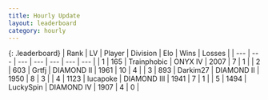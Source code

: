 ```yaml
---
title: Hourly Update
layout: leaderboard
category: hourly
---
```


{: .leaderboard}
| Rank | LV | Player | Division | Elo | Wins | Losses |
| --- | --- | --- | --- | --- | --- | --- |
| <span data-change="0">1</span> | 165 | <span title="ID: 744981">Trainphobic</span> | ONYX IV | <span data-change="17">2007</span> | <span data-change="1">7</span> | <span data-change="0">1</span> |
| <span data-change="0">2</span> | 603 | <span title="ID: 742306">Grtfj</span> | DIAMOND II | <span data-change="-11">1961</span> | <span data-change="0">10</span> | <span data-change="1">4</span> |
| <span data-change="0">3</span> | 893 | <span title="ID: 694036">Darkim27</span> | DIAMOND II | <span data-change="0">1950</span> | <span data-change="0">8</span> | <span data-change="0">3</span> |
| <span data-change="0">4</span> | 1123 | <span title="ID: 41925">lucapoke</span> | DIAMOND III | <span data-change="0">1941</span> | <span data-change="0">7</span> | <span data-change="0">1</span> |
| <span data-change="0">5</span> | 1494 | <span title="ID: 498412">LuckySpin</span> | DIAMOND IV | <span data-change="0">1907</span> | <span data-change="0">4</span> | <span data-change="0">0</span> |